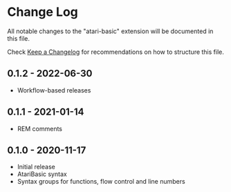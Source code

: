 # Change Log

All notable changes to the "atari-basic" extension will be documented in this file.

Check [Keep a Changelog](http://keepachangelog.com/) for recommendations on how to structure this file.

## 0.1.2 - 2022-06-30

- Workflow-based releases

## 0.1.1 - 2021-01-14

- REM comments

## 0.1.0 - 2020-11-17

- Initial release
- AtariBasic syntax
- Syntax groups for functions, flow control and line numbers